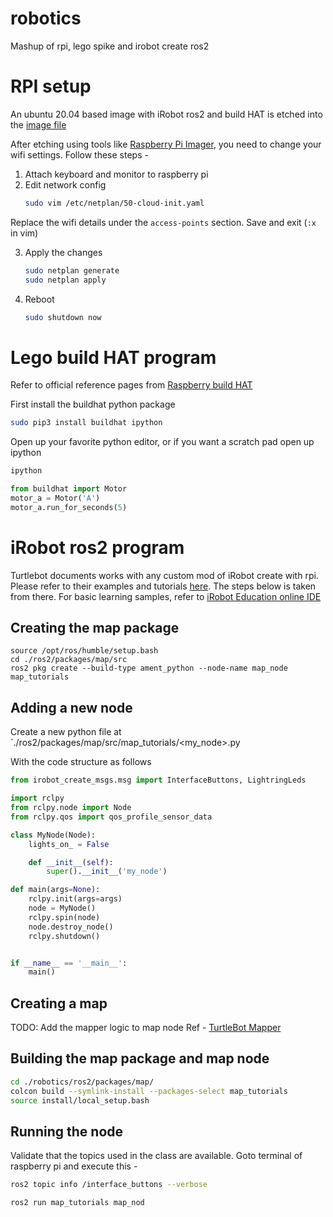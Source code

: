 # robotics
Mashup of rpi, lego spike and irobot create ros2

# RPI setup
An ubuntu 20.04 based image with iRobot ros2 and build HAT is etched into the [image file](image/rpi_lego_irobot_ubuntu-22.04.5_ros-humble.dmg)

After etching using tools like [Raspberry Pi Imager](https://www.raspberrypi.com/news/raspberry-pi-imager-imaging-utility/), you need to change your wifi settings. Follow these steps -

1. Attach keyboard and monitor to raspberry pi
2. Edit network config
   ```bash
   sudo vim /etc/netplan/50-cloud-init.yaml
   ```
Replace the wifi details under the `access-points` section. Save and exit (`:x` in vim)

3. Apply the changes
   ```bash
   sudo netplan generate
   sudo netplan apply
   ```
4. Reboot
   ```bash
   sudo shutdown now
   ```
# Lego build HAT program
Refer to official reference pages from [Raspberry build HAT](https://www.raspberrypi.com/documentation/accessories/build-hat.html#:~:text=Connect%20an%20external%20power%20supply,will%20power%20the%20Build%20HAT.)

First install the buildhat python package

```bash
sudo pip3 install buildhat ipython
```

Open up your favorite python editor, or if you want a scratch pad open up ipython
```bash
ipython
```

```python
from buildhat import Motor
motor_a = Motor('A')
motor_a.run_for_seconds(5)
```

# iRobot ros2 program

Turtlebot documents works with any custom mod of iRobot create with rpi. Please refer to their examples and tutorials [here](https://turtlebot.github.io/turtlebot4-user-manual/tutorials/first_node_python.html). The steps below is taken from there. For basic learning samples, refer to [iRobot Education online IDE](https://python.irobot.com/)

## Creating the map package

```
source /opt/ros/humble/setup.bash
cd ./ros2/packages/map/src
ros2 pkg create --build-type ament_python --node-name map_node map_tutorials
```

## Adding a new node

Create a new python file at `./ros2/packages/map/src/map_tutorials/<my_node>.py

With the code structure as follows

```python
from irobot_create_msgs.msg import InterfaceButtons, LightringLeds

import rclpy
from rclpy.node import Node
from rclpy.qos import qos_profile_sensor_data

class MyNode(Node):
    lights_on_ = False

    def __init__(self):
        super().__init__('my_node')

def main(args=None):
    rclpy.init(args=args)
    node = MyNode()
    rclpy.spin(node)
    node.destroy_node()
    rclpy.shutdown()


if __name__ == '__main__':
    main()
```

## Creating a map

TODO: Add the mapper logic to map node
Ref - [TurtleBot Mapper](https://roboticsbackend.com/ros2-nav2-generate-a-map-with-slam_toolbox/)


## Building the map package and map node

```bash
cd ./robotics/ros2/packages/map/
colcon build --symlink-install --packages-select map_tutorials
source install/local_setup.bash
```

## Running the node

Validate that the topics used in the class are available. Goto terminal of raspberry pi and execute this -
```bash
ros2 topic info /interface_buttons --verbose
```

```bash
ros2 run map_tutorials map_nod
```